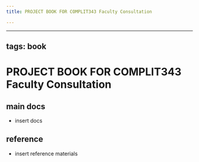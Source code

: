 ```yaml
---
title: PROJECT BOOK FOR COMPLIT343 Faculty Consultation

---
```



---
tags: book
---

PROJECT BOOK FOR COMPLIT343 Faculty Consultation
===

main docs
---

- insert docs

reference
---

- insert reference materials

